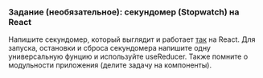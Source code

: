 ### Задание (необязательное): секундомер (Stopwatch) на React

Напишите секундомер, который выглядит и работает [так](https://codepen.io/cathydutton/pen/GBcvo) на React. 
Для запуска, остановки и сброса секундомера напишите одну универсальную фунцию и используйте useReducer. 
Также помните о модульности приложения (делите задачу на компоненты).
